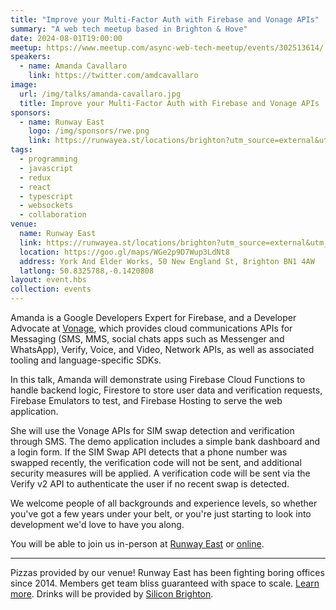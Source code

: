 ```yaml
---
title: "Improve your Multi-Factor Auth with Firebase and Vonage APIs"
summary: "A web tech meetup based in Brighton & Hove"
date: 2024-08-01T19:00:00
meetup: https://www.meetup.com/async-web-tech-meetup/events/302513614/
speakers:
  - name: Amanda Cavallaro
    link: https://twitter.com/amdcavallaro
image:
  url: /img/talks/amanda-cavallaro.jpg
  title: Improve your Multi-Factor Auth with Firebase and Vonage APIs
sponsors:
  - name: Runway East
    logo: /img/sponsors/rwe.png
    link: https://runwayea.st/locations/brighton?utm_source=external&utm_medium=event&utm_campaign=sponsorship
tags:
  - programming
  - javascript
  - redux
  - react
  - typescript
  - websockets
  - collaboration
venue:
  name: Runway East
  link: https://runwayea.st/locations/brighton?utm_source=external&utm_medium=event&utm_campaign=sponsorship
  location: https://goo.gl/maps/WGe2p9D7Wup3LdNt8
  address: York And Elder Works, 50 New England St, Brighton BN1 4AW
  latlong: 50.8325788,-0.1420808
layout: event.hbs
collection: events
---
```


Amanda is a Google Developers Expert for Firebase, and a Developer Advocate at [Vonage](https://twitter.com/vonagedev), which provides cloud communications APIs for Messaging (SMS, MMS, social chats apps such as Messenger and WhatsApp), Verify, Voice, and Video, Network APIs, as well as associated tooling and language-specific SDKs.

In this talk, Amanda will demonstrate using Firebase Cloud Functions to handle backend logic, Firestore to store user data and verification requests, Firebase Emulators to test, and Firebase Hosting to serve the web application.

She will use the Vonage APIs for SIM swap detection and verification through SMS. The demo application includes a simple bank dashboard and a login form. If the SIM Swap API detects that a phone number was swapped recently, the verification code will not be sent, and additional security measures will be applied. A verification code will be sent via the Verify v2 API to authenticate the user if no recent swap is detected.

We welcome people of all backgrounds and experience levels, so whether you've got a few years under your belt, or you're just starting to look into development we'd love to have you along.

You will be able to join us in-person at [Runway East](https://runwayea.st/locations/brighton?utm_source=external&utm_medium=event&utm_campaign=sponsorship) or [online](https://www.youtube.com/watch?v=yFu7AExOMOs).

---

Pizzas provided by our venue! Runway East has been fighting boring offices since 2014. Members get team bliss guaranteed with space to scale. [Learn more](https://runwayea.st/locations/brighton?utm_source=external&utm_medium=event&utm_campaign=sponsorship). Drinks will be provided by [Silicon Brighton](https://siliconbrighton.com/).
